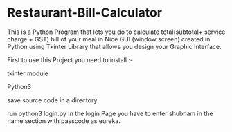 # Restaurant-Bill-Calculator
This is a Python Program that lets you do to calculate total(subtotal+ service charge + GST) bill of your meal in Nice GUI (window screen) created in Python using Tkinter Library that allows you design your Graphic Interface.

First to use this Project you need to install :-

tkinter module

Python3

save source code in a directory

run python3 login.py
In the login Page you have to enter shubham in the name section with passcode as eureka.
